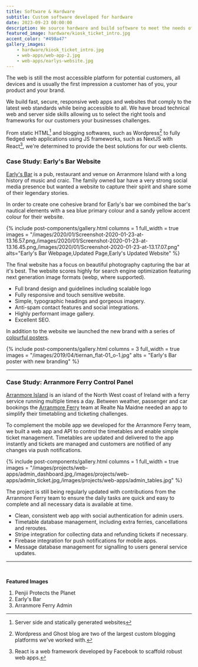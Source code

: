 ```yaml
---
title: Software & Hardware
subtitle: Custom software developed for hardware
date: 2023-09-23 00:00:00
description: We source hardware and build software to meet the needs of our clients, we've have developed self service ticket kiosks and payment devices.
featured_image: hardware/kiosk_ticket_intro.jpg
accent_color: "#498a47"
gallery_images:
    - hardware/kiosk_ticket_intro.jpg
    - web-apps/web-app-2.jpg
    - web-apps/earlys-website.jpg
---
```


The web is still the most accessible platform for potential customers, all devices and is usually the first impression a customer has of you, your product and your brand.

We build fast, secure, responsive web apps and websites that comply to the latest web standards while being accessible to all. We have broad technical web and server side skills allowing us to select the right tools and frameworks for our customers your businesses challenges.

From static HTML[^1] and blogging softwares, such as Wordpress[^2] to fully fledged web applications using JS frameworks, such as NextJS with React[^3], we're determined to provide the best solutions for our web clients.

[^1]: Server side and statically generated websites
[^2]: Wordpress and Ghost blog are two of the largest custom blogging platforms we've worked with.
[^3]: React is a web framework developed by Facebook to scaffold robust web apps.

<a id="earlys-bar"></a>

### Case Study: Early's Bar Website

[Early's Bar](https://earlys.bar) is a pub, restaurant and venue on Arranmore Island with a long history of music and craic. The family owned bar have a very strong social media presence but wanted a website to capture their spirit and share some of their legendary stories.

In order to create one cohesive brand for Early's bar we combined the bar's nautical elements with a sea blue primary colour and a sandy yellow accent colour for their website.

{% include post-components/gallery.html
	columns = 1
	full_width = true
	images = "/images/2020/01/Screenshot-2020-01-23-at-13.16.57.png,/images/2020/01/Screenshot-2020-01-23-at-13.16.45.png,/images/2020/01/Screenshot-2020-01-23-at-13.17.07.png"
	alts="Early's Bar Webpage,Updated Page,Early's Updated Website"
%}

The final website has a focus on beautiful photography capturing the bar at it's best. The website scores highly for search engine optimization featuring next generation image formats (webp, where supported).

-   Full brand design and guidelines including scalable logo
-   Fully responsive and touch sensitive website.
-   Simple, typographic headings and gorgeous imagery.
-   Anti-spam contact features and social integrations.
-   Highly performant image gallery.
-   Excellent SEO.

In addition to the website we launched the new brand with a series of [colourful posters](/blog/earlys-bar-design).

{% include post-components/gallery.html
	columns = 3
	full_width = true
	images = "/images/2019/04/tiernan_flat-01_o-1.jpg"
	alts = "Early's Bar poster with new branding"
%}

---

<a id="arranmore-ferry"></a>

### Case Study: Arranmore Ferry Control Panel

[Arranmore Island](https://seoarainnmhor.com/) is an island of the North West coast of Ireland with a ferry service running multiple times a day. Between weather, passenger and car bookings the [Arranmore Ferry](https://thearranmoreferry.com) team at Realte Na Maidne needed an app to simplify their timetabling and ticketing challenges.

To complement the mobile app we developed for the Arranmore Ferry team, we built a web app and API to control the timetables and enable simple ticket management. Timetables are updated and delivered to the app instantly and tickets are managed and customers are notified of any changes via push notifications.

{% include post-components/gallery.html
	columns = 1
	full_width = true
	images = "/images/projects/web-apps/admin_dashboard.jpg,/images/projects/web-apps/admin_ticket.jpg,/images/projects/web-apps/admin_tables.jpg"
%}

The project is still being regularly updated with contributions from the Arranmore Ferry team to ensure the daily tasks are quick and easy to complete and all necessary data is available at time.

-   Clean, consistent web app with social authentication for admin users.
-   Timetable database management, including extra ferries, cancellations and reroutes.
-   Stripe integration for collecting data and refunding tickets if necessary.
-   Firebase integration for push notifications for mobile apps.
-   Message database management for signalling to users general service updates.

---

<br/>

**Featured Images**

1. Penjii Protects the Planet
2. Early's Bar
3. Arranmore Ferry Admin
